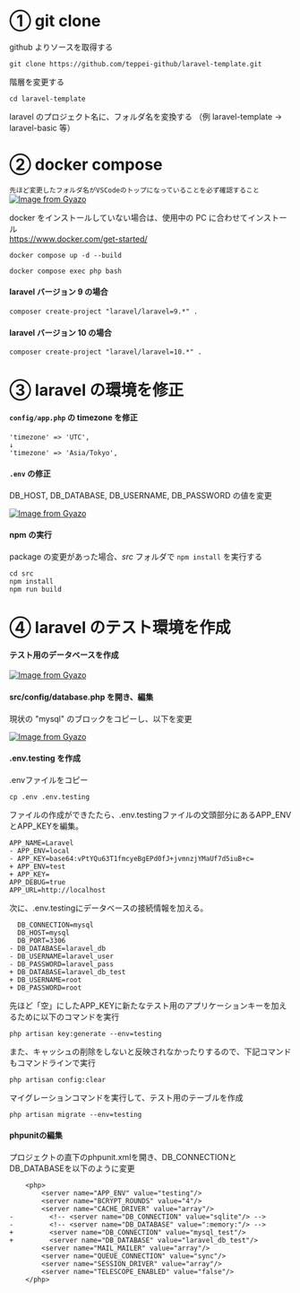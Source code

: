 # ① git clone

github よりソースを取得する

```
git clone https://github.com/teppei-github/laravel-template.git
```

階層を変更する

```
cd laravel-template
```

laravel のプロジェクト名に、フォルダ名を変換する
（例 laravel-template → laravel-basic 等）

# ② docker compose

`先ほど変更したフォルダ名がVSCodeのトップになっていることを必ず確認すること`  
[![Image from Gyazo](https://i.gyazo.com/6de13ed9f6ab4f0fdc4d5a0b83c4f514.png)](https://gyazo.com/6de13ed9f6ab4f0fdc4d5a0b83c4f514)

docker をインストールしていない場合は、使用中の PC に合わせてインストール  
https://www.docker.com/get-started/

`docker compose up -d --build`

`docker compose exec php bash`

#### laravel バージョン 9 の場合

`composer create-project "laravel/laravel=9.*" .`

#### laravel バージョン 10 の場合

`composer create-project "laravel/laravel=10.*" .`

# ③ laravel の環境を修正

#### `config/app.php` の timezone を修正

```
'timezone' => 'UTC',
↓
'timezone' => 'Asia/Tokyo',
```

#### `.env` の修正

DB_HOST, DB_DATABASE, DB_USERNAME, DB_PASSWORD の値を変更

[![Image from Gyazo](https://i.gyazo.com/2a9477db28b24ca194ac6e3d69aafd58.png)](https://gyazo.com/2a9477db28b24ca194ac6e3d69aafd58)

#### npm の実行

package の変更があった場合、_src_ フォルダで `npm install` を実行する

```
cd src
npm install
npm run build
```

# ④ laravel のテスト環境を作成

#### テスト用のデータベースを作成  

[![Image from Gyazo](https://i.gyazo.com/b10def21c9dfe7c0af503ac3671e9988.png)](https://gyazo.com/b10def21c9dfe7c0af503ac3671e9988)

#### src/config/database.php を開き、編集

現状の "mysql" のブロックをコピーし、以下を変更

[![Image from Gyazo](https://i.gyazo.com/9f4b9611bf6fc41a982d7f25c71ac513.png)](https://gyazo.com/9f4b9611bf6fc41a982d7f25c71ac513)

#### .env.testing を作成

.envファイルをコピー  

```
cp .env .env.testing
```

ファイルの作成ができたたら、.env.testingファイルの文頭部分にあるAPP_ENVとAPP_KEYを編集。

```
APP_NAME=Laravel
- APP_ENV=local
- APP_KEY=base64:vPtYQu63T1fmcyeBgEPd0fJ+jvmnzjYMaUf7d5iuB+c=
+ APP_ENV=test
+ APP_KEY=
APP_DEBUG=true
APP_URL=http://localhost
```

次に、.env.testingにデータベースの接続情報を加える。

```
  DB_CONNECTION=mysql
  DB_HOST=mysql
  DB_PORT=3306
- DB_DATABASE=laravel_db
- DB_USERNAME=laravel_user
- DB_PASSWORD=laravel_pass
+ DB_DATABASE=laravel_db_test
+ DB_USERNAME=root
+ DB_PASSWORD=root
```

先ほど「空」にしたAPP_KEYに新たなテスト用のアプリケーションキーを加えるために以下のコマンドを実行

```
php artisan key:generate --env=testing
```

また、キャッシュの削除をしないと反映されなかったりするので、下記コマンドもコマンドラインで実行

```
php artisan config:clear
```

マイグレーションコマンドを実行して、テスト用のテーブルを作成

```
php artisan migrate --env=testing
```

#### phpunitの編集

プロジェクトの直下のphpunit.xmlを開き、DB_CONNECTIONとDB_DATABASEを以下のように変更

```
    <php>
        <server name="APP_ENV" value="testing"/>
        <server name="BCRYPT_ROUNDS" value="4"/>
        <server name="CACHE_DRIVER" value="array"/>
-         <!-- <server name="DB_CONNECTION" value="sqlite"/> -->
-         <!-- <server name="DB_DATABASE" value=":memory:"/> -->
+         <server name="DB_CONNECTION" value="mysql_test"/>
+         <server name="DB_DATABASE" value="laravel_db_test"/>
        <server name="MAIL_MAILER" value="array"/>
        <server name="QUEUE_CONNECTION" value="sync"/>
        <server name="SESSION_DRIVER" value="array"/>
        <server name="TELESCOPE_ENABLED" value="false"/>
    </php>
```
